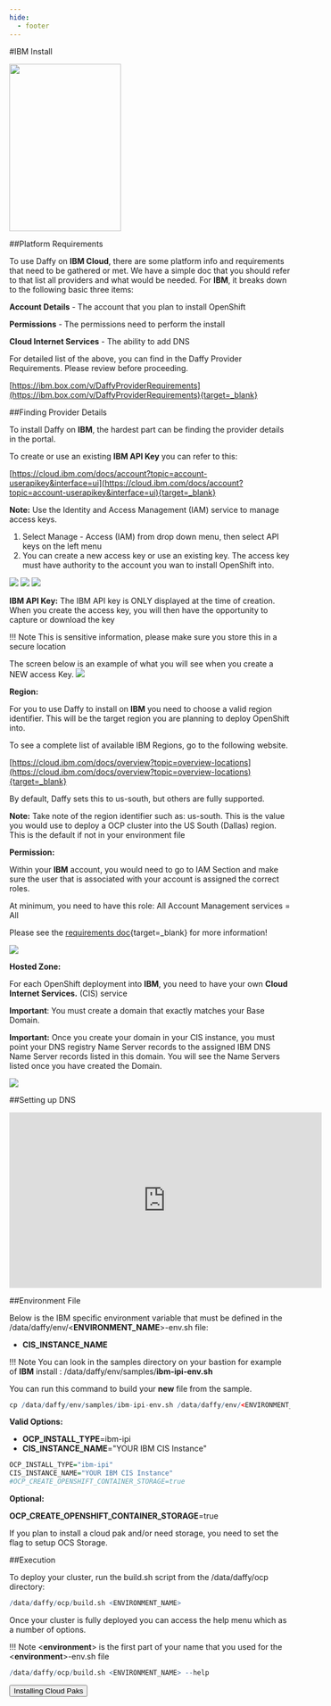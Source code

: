 ```yaml
---
hide:
  - footer
---
```

<script>
  document.title = "Deploy OCP - IBM";
</script>

#IBM Install

<img src='../images/IBM-Cloud.png'  align="top" width="200" height="300" style = "float">

##Platform Requirements

To use Daffy on **IBM Cloud**, there are some platform info and requirements that need to be gathered or met. We have a simple doc that you should refer to that list all providers and what would be needed.  For **IBM**, it breaks down to the following basic three items:

  **Account Details** - The account that you plan to install OpenShift

  **Permissions** - The permissions need to perform the install

  **Cloud Internet Services** - The ability to add DNS

  For detailed list of the above, you can find in the Daffy Provider Requirements. Please review before proceeding.

  [https://ibm.box.com/v/DaffyProviderRequirements](https://ibm.box.com/v/DaffyProviderRequirements){target=_blank}

##Finding Provider Details

To install Daffy on **IBM**, the hardest part can be finding the provider details in the portal.

To create or use an existing **IBM API Key** you can refer to this:

[https://cloud.ibm.com/docs/account?topic=account-userapikey&interface=ui](https://cloud.ibm.com/docs/account?topic=account-userapikey&interface=ui){target=_blank}

**Note:** Use the Identity and Access Management (IAM) service to manage access keys.

1. Select Manage - Access (IAM) from drop down menu, then select API keys on the left menu
2. You can create a new access key or use an existing key. The access key must have authority to the account you wan to install OpenShift into.

<img src='../images/ibm_ipi_apikey.jpg'/>
<img src='../images/ibm-ipi-apikeynew.jpg'/>
<img src='../images/ibm-ipi-createapi.jpg'/>

**IBM API Key:**
The IBM API key is ONLY displayed at the time of creation. When you create the access key, you will then have the opportunity to capture or download the key

!!! Note
      This is sensitive information, please make sure you store this in a secure location

The screen below is an example of what you will see when you create a NEW access Key.
<img src='../images/ibm-ipi-apicreated.jpg'/>

**Region:**

For you to use Daffy to install on **IBM** you need to choose a valid region identifier. This will be the target region you are planning to deploy OpenShift into.  

To see a complete list of available IBM Regions, go to the following website.

[https://cloud.ibm.com/docs/overview?topic=overview-locations](https://cloud.ibm.com/docs/overview?topic=overview-locations){target=_blank}

By default, Daffy sets this to us-south, but others are fully supported.

**Note:** Take note of the region identifier such as: us-south. This is the value you would use to deploy a OCP cluster into the US South (Dallas) region. This is the default if not in your environment file  

**Permission:**

Within your **IBM** account, you would need to go to IAM  Section and make sure the user that is associated with your account is assigned the correct roles.  

At minimum, you need to have this role: All Account Management services = All


Please see the [requirements doc](https://ibm.box.com/v/DaffyProviderRequirements){target=_blank} for more information!

<img src='../images/ibm-ipi-user.jpg'/>

**Hosted Zone:**

For each OpenShift deployment into **IBM**, you need to have your own **Cloud Internet Services.** (CIS) service

**Important**: You must create a domain that exactly matches your Base Domain.

**Important:** Once you create your domain in your CIS instance, you must point your DNS registry Name Server records to the assigned IBM DNS Name Server records listed in this domain. You will see the Name Servers listed once you have created the Domain.

<img src='../images/ibm-ipi-cis.jpg'/>

##Setting up DNS

<html>
   <head>
      <title>HTML Video embed</title>
   </head>
   <body>
    <div style="text-align:center">
      <iframe width="560" height="315" src="https://www.youtube.com/embed/Zg3eFa47PKk" frameborder="0" allowfullscreen></iframe>
      </iframe>
      </div>
   </body>
</html>

##Environment File

Below is the IBM specific environment variable that must be defined in the /data/daffy/env/<**ENVIRONMENT_NAME**>-env.sh file:

- **CIS_INSTANCE_NAME**

!!! Note
      You can look in the samples directory on your bastion for example of **IBM** install : /data/daffy/env/samples/**ibm-ipi-env.sh**

You can run this command to build your **new** file from the sample.
```R
cp /data/daffy/env/samples/ibm-ipi-env.sh /data/daffy/env/<ENVIRONMENT_NAME>-env.sh
```
**Valid Options:**

- **OCP_INSTALL_TYPE**=ibm-ipi
- **CIS_INSTANCE_NAME**="YOUR IBM CIS Instance"

```R
OCP_INSTALL_TYPE="ibm-ipi"
CIS_INSTANCE_NAME="YOUR IBM CIS Instance"
#OCP_CREATE_OPENSHIFT_CONTAINER_STORAGE=true
```

**Optional:**

**OCP_CREATE_OPENSHIFT_CONTAINER_STORAGE**=true

If you plan to install a cloud pak and/or need storage, you need to set the flag to setup OCS Storage.

##Execution

To deploy your cluster, run the build.sh script from the /data/daffy/ocp directory:

```R
/data/daffy/ocp/build.sh <ENVIRONMENT_NAME>
```

Once your cluster is fully deployed you can access the help menu which as a number of options.

!!! Note
      &lt;**environment**&gt; is the first part of your name that you used for the &lt;**environment**&gt;-env.sh file

```R
/data/daffy/ocp/build.sh <ENVIRONMENT_NAME> --help
```

<button onclick="location.href='../../Cloud-Paks/'" class="custom-btn btn-7">
Installing Cloud Paks</button>
